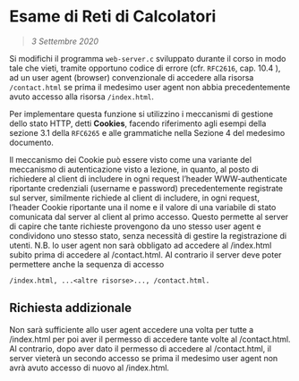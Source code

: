 # Esame di Reti di Calcolatori

> _3 Settembre 2020_

Si modifichi il programma `web-server.c` sviluppato durante il corso in modo tale che vieti, tramite opportuno codice di errore (cfr. `RFC2616`, cap. 10.4 ), ad un user agent (browser) convenzionale di accedere alla risorsa `/contact.html` se prima il medesimo user agent non abbia precedentemente avuto accesso alla risorsa `/index.html`.

Per implementare questa funzione si utilizzino i meccanismi di gestione dello stato HTTP, detti __Cookies__, facendo riferimento agli esempi della sezione 3.1 della `RFC6265` e alle grammatiche nella Sezione 4 del medesimo documento.

Il meccanismo dei Cookie può essere visto come una variante del meccanismo di autenticazione visto a lezione, in quanto, al posto di richiedere al client di includere in ogni request l’header WWW-authenticate riportante credenziali (username e password) precedentemente registrate sul server, similmente richiede al client di includere, in ogni request, l’header Cookie riportante una il nome e il valore di una variabile di stato comunicata dal server al client al primo accesso. Questo permette al server di capire che tante richieste provengono da uno stesso user agent e condividono uno stesso stato, senza necessità di gestire la registrazione di utenti.
N.B. lo user agent non sarà obbligato ad accedere al /index.html subito prima di accedere al /contact.html. Al contrario il server deve poter permettere anche la sequenza di accesso

    /index.html, ...<altre risorse>..., /contact.html.
  
## Richiesta addizionale
  
Non sarà sufficiente allo user agent accedere una volta per tutte a /index.html per poi aver il permesso di accedere tante volte al /contact.html. Al contrario, dopo aver dato il permesso di accedere al /contact.html, il server vieterà un secondo accesso se prima il medesimo user agent non avrà avuto accesso di nuovo al /index.html.
